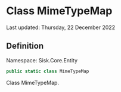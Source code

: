 # Class MimeTypeMap
Last updated: Thursday, 22 December 2022

## Definition
Namespace: Sisk.Core.Entity

```csharp
public static class MimeTypeMap
```

Class MimeTypeMap.

